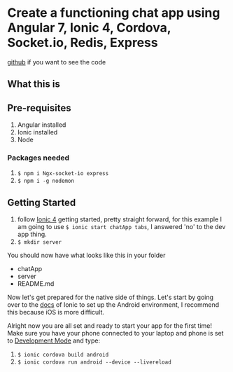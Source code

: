 #  Create a functioning  chat app using Angular 7, Ionic 4, Cordova, Socket.io, Redis, Express

[github](https://github.com/ctfrancia/chatAppTutorial) if you want to see the code

## What this is



## Pre-requisites

1. Angular installed
2. Ionic installed
3. Node

### Packages needed

1. `$ npm i Ngx-socket-io express `
2. `$ npm i -g nodemon`

## Getting Started

1. follow [Ionic 4](https://ionicframework.com/getting-started#cli) getting started, pretty straight forward, for this example I am going to use `$ ionic start chatApp tabs`, I answered 'no' to the dev app thing.
2.  `$ mkdir server`

You should now have what looks like this in your folder

- chatApp
- server
- README.md

Now let's get prepared for the native side of things. Let's start by going over to the [docs](https://ionicframework.com/docs/installation/android) of Ionic to set up the Android environment, I recommend this because iOS is more difficult.

Alright now you are all set and ready to start your app for the first time! Make sure you have your phone connected to your laptop and phone is set to [Development Mode](http://bfy.tw/NoN9) and type:

1. `$ ionic cordova build android`
2. `$ ionic cordova run android --device --livereload`

